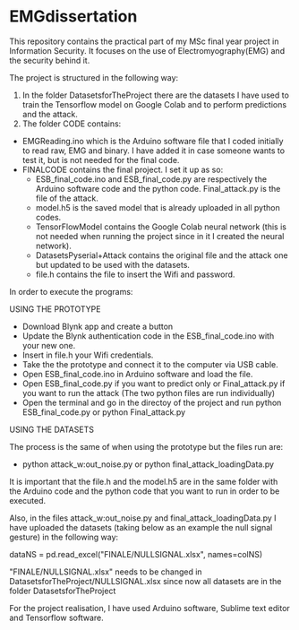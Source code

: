 # EMGdissertation
This repository contains the practical part of my MSc final year project in Information Security. It focuses on the use of Electromyography(EMG) and the security behind it. 

The project is structured in the following way:
1. In the folder DatasetsforTheProject there are the datasets I have used to train the Tensorflow model on Google Colab and to perform predictions and the attack.
2. The folder CODE contains:
 - EMGReading.ino which is the Arduino software file that I coded initially to read raw, EMG and binary. I have added it in case someone wants to test it, but is not needed for the final code.
 - FINALCODE contains the final project. I set it up as so:
   - ESB_final_code.ino and ESB_final_code.py are respectively the Arduino software code and the python code. Final_attack.py is the file of the attack.
   - model.h5 is the saved model that is already uploaded in all python codes.
   - TensorFlowModel contains the Google Colab neural network (this is not needed when running the project since in it I created the neural network).
   - DatasetsPyserial+Attack contains the original file and the attack one but updated to be used with the datasets.
   - file.h contains the file to insert the Wifi and password.
 

In order to execute the programs:

USING THE PROTOTYPE

- Download Blynk app and create a button
- Update the Blynk authentication code in the ESB_final_code.ino with your new one.
- Insert in file.h your Wifi credentials.
- Take the the prototype and connect it to the computer via USB cable. 
- Open ESB_final_code.ino in Arduino software and load the file.
- Open ESB_final_code.py if you want to predict only or Final_attack.py if you want to run the attack (The two python files are run individually)
- Open the terminal and go in the directoy of the project and run python ESB_final_code.py or python Final_attack.py

USING THE DATASETS

The process is the same of when using the prototype but the files run are:
- python attack_w:out_noise.py or python final_attack_loadingData.py

It is important that the file.h and the model.h5 are in the same folder with the Arduino code and the python code that you want to run in order to be executed.

Also, in the files attack_w:out_noise.py and final_attack_loadingData.py I have uploaded the datasets (taking below as an example the null signal gesture) in the following way: 

dataNS = pd.read_excel("FINALE/NULLSIGNAL.xlsx", names=colNS)

"FINALE/NULLSIGNAL.xlsx" needs to be changed in DatasetsforTheProject/NULLSIGNAL.xlsx since now all datasets are in the folder DatasetsforTheProject

For the project realisation, I have used Arduino software, Sublime text editor and Tensorflow software.
